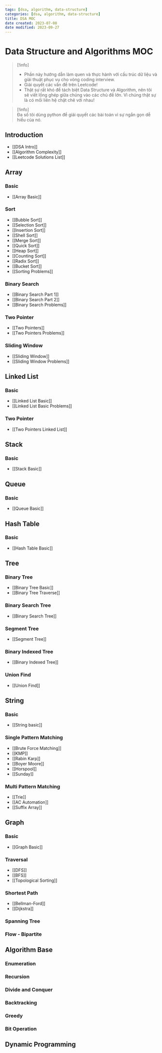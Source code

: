 ```yaml
---
tags: [dsa, algorithm, data-structure]
categories: [dsa, algorithm, data-structure]
title: DSA MOC
date created: 2023-07-08
date modified: 2023-09-27
---
```


# Data Structure and Algorithms MOC

> [!info]
> - Phần này hướng dẫn làm quen và thực hành với cấu trúc dữ liệu và giải thuật phục vụ cho vòng coding interview.  
> - Giải quyết các vấn đề trên Leetcode!  
> - Thật sự rất khó để tách biệt Data Structure và Algorithm, nên tôi sẽ viết lồng ghép giữa chúng vào các chủ đề lớn. Vì chúng thật sự là có mối liên hệ chặt chẽ với nhau!

> [!info]  
> Đa số tôi dùng python để giải quyết các bài toán vì sự ngắn gọn dễ hiểu của nó.

## Introduction

- [[DSA Intro]]
- [[Algorithm Complexity]]
- [[Leetcode Solutions List]]

## Array

### Basic

- [[Array Basic]]

### Sort

- [[Bubble Sort]]
- [[Selection Sort]]
- [[Insertion Sort]]
- [[Shell Sort]]
- [[Merge Sort]]
- [[Quick Sort]]
- [[Heap Sort]]
- [[Counting Sort]]
- [[Radix Sort]]
- [[Bucket Sort]]
- [[Sorting Problems]]

### Binary Search

- [[Binary Search Part 1]]
- [[Binary Search Part 2]]
- [[Binary Search Problems]]

### Two Pointer

- [[Two Pointers]]
- [[Two Pointers Problems]]

### Sliding Window

- [[Sliding Window]]
- [[Sliding Window Problems]]

## Linked List

### Basic

- [[Linked List Basic]]
- [[Linked List Basic Problems]]

### Two Pointer

- [[Two Pointers Linked List]]

## Stack

### Basic

- [[Stack Basic]]

## Queue

### Basic

- [[Queue Basic]]

## Hash Table

### Basic

- [[Hash Table Basic]]

## Tree

### Binary Tree

- [[Binary Tree Basic]]
- [[Binary Tree Traverse]]

### Binary Search Tree

- [[Binary Search Tree]]

### Segment Tree

- [[Segment Tree]]

### Binary Indexed Tree

- [[Binary Indexed Tree]]

### Union Find

- [[Union Find]]

## String

### Basic

- [[String basic]]

### Single Pattern Matching

- [[Brute Force Matching]]
- [[KMP]]
- [[Rabin Karp]]
- [[Boyer Moore]]
- [[Horspool]]
- [[Sunday]]

### Multi Pattern Matching

- [[Trie]]
- [[AC Automation]]
- [[Suffix Array]]

## Graph

### Basic

- [[Graph Basic]]

### Traversal

- [[DFS]]
- [[BFS]]
- [[Topological Sorting]]

### Shortest Path

- [[Bellman-Ford]]
- [[Dijkstra]]

### Spanning Tree

### Flow - Bipartite

## Algorithm Base

### Enumeration

### Recursion

### Divide and Conquer

### Backtracking

### Greedy

### Bit Operation

## Dynamic Programming
